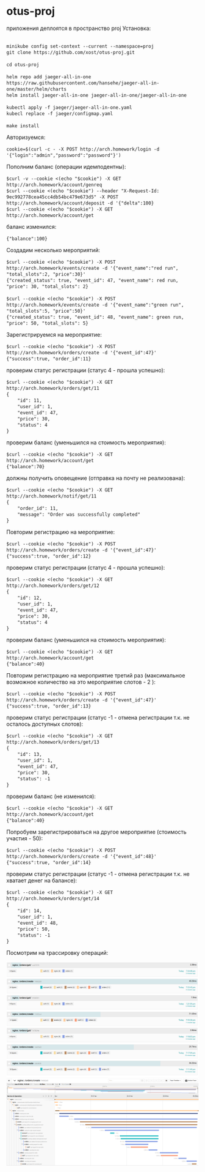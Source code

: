 # otus-proj


приложения деплоятся в пространство proj
Установка:
```

minikube config set-context --current --namespace=proj
git clone https://github.com/xost/otus-proj.git

cd otus-proj

helm repo add jaeger-all-in-one https://raw.githubusercontent.com/hansehe/jaeger-all-in-one/master/helm/charts
helm install jaeger-all-in-one jaeger-all-in-one/jaeger-all-in-one

kubectl apply -f jaeger/jaeger-all-in-one.yaml
kubecl replace -f jaeger/configmap.yaml

make install
```
Авторизуемся:
```
cookie=$(curl -c - -X POST http://arch.homework/login -d '{"login":"admin","password":"password"}')
```
Пополним баланс (операции идемподентны):
```
$curl -v --cookie <(echo "$cookie") -X GET http://arch.homework/account/genreq
$curl --cookie <(echo "$cookie") --header "X-Request-Id: 9ec992778cea45cc4db54bc479e673d5" -X POST http://arch.homework/account/deposit -d '{"delta":100}
$curl --cookie <(echo "$cookie") -X GET http://arch.homework/account/get
```
баланс изменился:
```
{"balance":100}
```
Cоздадим несколько мероприятий:
```
$curl --cookie <(echo "$cookie") -X POST http://arch.homework/events/create -d '{"event_name":"red run", "total_slots":2, "price":30}'
{"created_status": true, "event_id": 47, "event_name": red run, "price": 30, "total_slots": 2}

$curl --cookie <(echo "$cookie") -X POST http://arch.homework/events/create -d '{"event_name":"green run", "total_slots":5, "price":50}'
{"created_status": true, "event_id": 48, "event_name": green run, "price": 50, "total_slots": 5}
```
Зарегистрируемся на мероприятие:
```
$curl --cookie <(echo "$cookie") -X POST http://arch.homework/orders/create -d '{"event_id":47}'
{"success":true, "order_id":11}
```
проверим статус регистрации (статус 4 - прошла успешно):
```
$curl --cookie <(echo "$cookie") -X GET http://arch.homework/orders/get/11
{
	"id": 11,
	"user_id": 1,
	"event_id": 47,
	"price": 30,
	"status": 4
}
```
проверим баланс (уменьшился на стоимость мероприятия):
```
$curl --cookie <(echo "$cookie") -X GET http://arch.homework/account/get
{"balance":70}
```
должны получить оповещение (отправка на почту не реализована):
```
$curl --cookie <(echo "$cookie") -X GET http://arch.homework/notif/get/11
{
	"order_id": 11,
	"message": "Order was successfully completed"
}

```
Повторим регистрацию на мероприятие:
```
$curl --cookie <(echo "$cookie") -X POST http://arch.homework/orders/create -d '{"event_id":47}'
{"success":true, "order_id":12}
```
проверим статус регистрации (статус 4 - прошла успешно):
```
$curl --cookie <(echo "$cookie") -X GET http://arch.homework/orders/get/12
{
	"id": 12,
	"user_id": 1,
	"event_id": 47,
	"price": 30,
	"status": 4
}
```
проверим баланс (уменьшился на стоимость мероприятия):
```
$curl --cookie <(echo "$cookie") -X GET http://arch.homework/account/get
{"balance":40}
```
Повторим регистрацию на мероприятие третий раз (максимальное возможное количество на это мероприятие слотов - 2 ):
```
$curl --cookie <(echo "$cookie") -X POST http://arch.homework/orders/create -d '{"event_id":47}'
{"success":true, "order_id":13}
```
проверим статус регистрации (статус -1 - отмена регистрации т.к. не осталось доступных слотов):
```
$curl --cookie <(echo "$cookie") -X GET http://arch.homework/orders/get/13
{
	"id": 13,
	"user_id": 1,
	"event_id": 47,
	"price": 30,
	"status": -1
}
```
проверим баланс (не изменился):
```
$curl --cookie <(echo "$cookie") -X GET http://arch.homework/account/get
{"balance":40}
```
Попробуем зарегистрироваться на другое мероприятие (стоимость участия - 50):
```
$curl --cookie <(echo "$cookie") -X POST http://arch.homework/orders/create -d '{"event_id":48}'
{"success":true, "order_id":14}
```
проверим статус регистрации (статус -1 - отмена регистрации т.к. не хватает денег на балансе):
```
$curl --cookie <(echo "$cookie") -X GET http://arch.homework/orders/get/14
{
	"id": 14,
	"user_id": 1,
	"event_id": 48,
	"price": 50,
	"status": -1
}
```

Посмотрим на трассировку операций:

![Список операций](/assets/traces.png "список")
![Трассировка операции регистрации на мероприятие](/assets/order_create_trace.png "трассировка")

